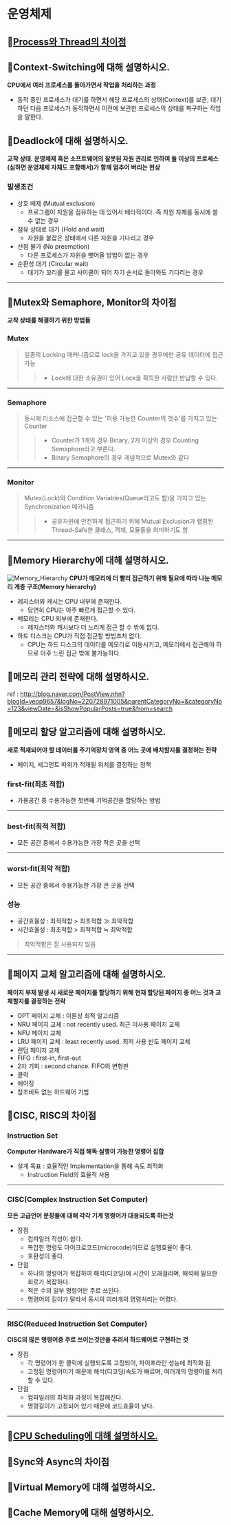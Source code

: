 # 운영체제

## :book:[Process와 Thread의 차이점](Process-Thread.md)

## :book:Context-Switching에 대해 설명하시오.
**CPU에서 여러 프로세스를 돌아가면서 작업을 처리하는 과정**
- 동작 중인 프로세스가 대기를 하면서 해당 프로세스의 상태(Context)를 보관, 대기하던 다음 프로세스가 동작하면서 이전에 보관한 프로세스의 상태를 복구하는 작업을 말한다.

## :book:Deadlock에 대해 설명하시오.
**교착 상태. 운영체제 혹은 소프트웨어의 잘못된 자원 관리로 인하여 둘 이상의 프로세스(심하면 운영체제 자체도 포함해서)가 함께 멈추어 버리는 현상**

### 발생조건
- 상호 배제 (Mutual exclusion)
  - 프로그램이 자원을 점유하는 데 있어서 배타적이다. 즉 자원 자체를 동시에 쓸 수 없는 경우
- 점유 상태로 대기 (Hold and wait)
  - 자원을 붙잡은 상태에서 다른 자원을 기다리고 경우
- 선점 불가 (No preemption)
  - 다른 프로세스가 자원을 뺏어올 방법이 없는 경우
- 순환성 대기 (Circular wait)
  - 대기가 꼬리를 물고 사이클이 되어 자기 순서로 돌아와도 기다리는 경우

<hr>

## :book:Mutex와 Semaphore, Monitor의 차이점
**교착 상태를 해결하기 위한 방법들**

### Mutex
> 일종의 Locking 매커니즘으로 lock을 가지고 있을 경우에만 공유 데이터에 접근 가능
>> - Lock에 대한 소유권이 있어 Lock을 획득한 사람만 반납할 수 있다.

<hr>

### Semaphore
> 동시에 리소스에 접근할 수 있는 '허용 가능한 Counter의 갯수'를 가지고 있는 Counter
>> - Counter가 1개의 경우 Binary, 2개 이상의 경우 Counting Semaphore라고 부른다.
>> -  Binary Semaphore의 경우 개념적으로 Mutex와 같다

<hr>

### Monitor
> Mutex(Lock)와 Condition Variables(Queue라고도 함)을 가지고 있는 Synchronization 메카니즘
>> - 공유자원에 안전하게 접근하기 위해 Mutual Exclusion가 랩핑된 Thread-Safe한 클래스, 객체, 모듈들을 의미하기도 함

<hr>

## :book:Memory Hierarchy에 대해 설명하시오.
![Memory_Hierarchy](Memory_Hierarchy.jpg "Memory_Hierarchy")
**CPU가 메모리에 더 빨리 접근하기 위해 필요에 따라 나눈 메모리 계층 구조(Memory hierarchy)**
- 레지스터와 캐시는 CPU 내부에 존재한다.
  - 당연히 CPU는 아주 빠르게 접근할 수 있다.
- 메모리는 CPU 외부에 존재한다.
  - 레지스터와 캐시보다 더 느리게 접근 할 수 밖에 없다.
- 하드 디스크는 CPU가 직접 접근할 방법조차 없다.
  - CPU는 하드 디스크의 데이터를 메모리로 이동시키고, 메모리에서 접근해야 하므로 아주 느린 접근 밖에 불가능하다.

## :book:메모리 관리 전략에 대해 설명하시오.
ref : http://blog.naver.com/PostView.nhn?blogId=yeop9657&logNo=220728971005&parentCategoryNo=&categoryNo=123&viewDate=&isShowPopularPosts=true&from=search

## :book:메모리 할당 알고리즘에 대해 설명하시오.
**새로 적재되어야 할 데이터를 주기억장치 영역 중 어느 곳에 배치할지를 결정하는 전략**
- 페이지, 세그먼트 따위가 적재될 위치를 결정하는 정책

### first-fit(최초 적합)
- 가용공간 중 수용가능한 첫번째 기억공간을 할당하는 방법

<hr>

### best-fit(최적 적합)
- 모든 공간 중에서 수용가능한 가장 작은 곳을 선택

<hr>

### worst-fit(최악 적합)
- 모든 공간 중에서 수용가능한 가장 큰 곳을 선택

### 성능
- 공간효율성 : 최적적합 > 최초적합 ≫ 최악적합
- 시간효율성 : 최초적합 > 최적적합 ≒ 최악적합
> 최악적합은 잘 사용되지 않음

<hr>

## :book:페이지 교체 알고리즘에 대해 설명하시오.
**페이지 부재 발생 시 새로운 페이지를 할당하기 위해 현재 할당된 페이지 중 어느 것과 교체할지를 결정하는 전략**
- OPT 페이지 교체 :	이론상 최적 알고리즘
- NRU 페이지 교체 :	not recently used. 최근 미사용 페이지 교체
- NFU 페이지 교체
- LRU 페이지 교체 :	least recently used. 최저 사용 빈도 페이지 교체
- 랜덤 페이지 교체
- FIFO : first-in, first-out
- 2차 기회 : second chance. FIFO의 변형판
- 클럭	
- 에이징
- 참조비트 없는 하드웨어 기법

## :book:CISC, RISC의 차이점

### Instruction Set
**Computer Hardware가 직접 해독∙실행이 가능한 명령어 집합**
- 설계 목표 : 효율적인 Implementation을 통해 속도 최적화
  - Instruction Field의 효율적 사용

<hr>

### CISC(Complex Instruction Set Computer)
**모든 고급언어 문장들에 대해 각각 기계 명령어가 대응되도록 하는것**
- 장점
  - 컴파일러 작성이 쉽다.
  - 복잡한 명령도 마이크로코드(microcode)이므로 실행효율이 좋다.
  - 호환성이 좋다.
- 단점
  - 하나의 명령어가 복잡하여 해석(디코딩)에 시간이 오래걸리며, 해석에 필요한 회로가 복잡하다.
  - 적은 수의 일부 명령어만 주로 쓰인다.
  - 명령어의 길이가 달라서 동시의 여러개의 명령처리는 어렵다.

<hr>

### RISC(Reduced Instruction Set Computer)
**CISC의 많은 명령어중 주로 쓰이는것만을 추려서 하드웨어로 구현하는 것**
- 장점
  - 각 명령어가 한 클럭에 실행되도록 고정되어, 파이프라인 성능에 최적화 됨
  - 고정된 명령어이기 때문에 해석(디코딩)속도가 빠르며, 여러개의 명령어를 처리할 수 있다.
- 단점
  - 컴파일러의 최적화 과정이 복잡해진다.
  - 명령길이가 고정되어 있기 때문에 코드효율이 낮다.

<hr>

## :book:[CPU Scheduling에 대해 설명하시오.](cpu_scheduling.md)

## :book:Sync와 Async의 차이점

## :book:Virtual Memory에 대해 설명하시오.

## :book:Cache Memory에 대해 설명하시오.
